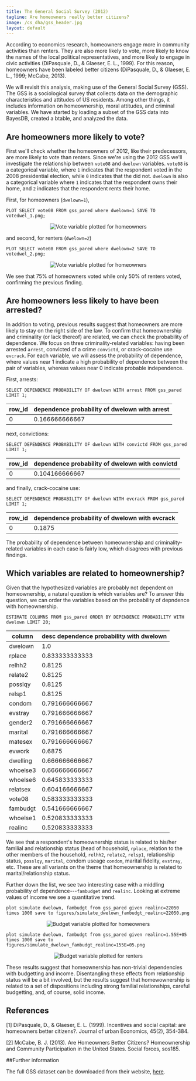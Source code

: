 ```yaml
---
title: The General Social Survey (2012)
tagline: Are homeowners really better citizens?
image: /cs_dha/gss_header.jpg
layout: default
---
```


According to economics research, homeowners engage more in community activities than renters. They are also more likely to vote, more likely to know the names of the local political representatives, and more likely to engage in civic activities  (DiPasquale, D., &amp; Glaeser, E. L., 1999). For this reason, homeowners have been labeled better citizens (DiPasquale, D., &amp; Glaeser, E. L., 1999; McCabe, 2013). 

We will revisit this analysis, making use of the General Social Survey (GSS). The GSS is a sociological survey that collects data on the demographic characteristics and attitudes of US residents. Among other things, it includes information on homeownership, moral attitudes, and criminal variables. We have started by loading a subset of the GSS data into BayesDB, created a btable, and analyzed the data. 

<!-- The General Social Survey (GSS) is a collection of demographic data as well as data on the social, moral, and political attitudes of Americans. 

We've already created a btable, `gss_pared`, from a subset of the full GSS dataset and analyzed the data.
-->

## Are homeowners more likely to vote?

First we'll check whether the homeowners of 2012, like their predecessors, are more likely to vote than renters. Since we're using the 2012 GSS we'll investigate the relationship between `vote08` and `dwelown` variables. `vote08` is a categorical variable, where `1` indicates that the respondent voted in the 2008 presidential election, while `0` indicates that the did not. `dwelown` is also a categorical variable where `1` indicates that the respondent owns their home, and `2` indicates that the respondent rents their home.

First, for homeowners (`dwelown=1`),

    PLOT SELECT vote08 FROM gss_pared where dwelown=1 SAVE TO votedwel_1.png;

<!-- |            |      vote08     |
|    type    |   multinomial   |
|   count    |       800       |
|   unique   |        3        |
|   mode1    |        1        |
|   mode2    |        2        |
|   mode3    |        3        |
| prob_mode1 |  0.752475247525 |h
| prob_mode2 |  0.180693069307 |
| prob_mode3 | 0.0569306930693 | -->

<center>
<img src="{{ site.baseurl }}/assets/images/cs_gss/votedwel_1.png" class="img-med" alt="Vote variable plotted for homeowners">
</center>
<!-- ![Vote variable plotted for homeowners]({{ site.baseurl }}/assets/images/cs_gss/votedwel_1.png) -->

and second, for renters (`dwelown=2`)

    PLOT SELECT vote08 FROM gss_pared where dwelown=2 SAVE TO votedwel_2.png;

<!-- |            |     vote08     |
|    type    |  multinomial   |
|   count    |      466       |
|   unique   |       3        |
|   mode1    |       1        |
|   mode2    |       2        |
|   mode3    |       3        |
| prob_mode1 | 0.501057082452 |
| prob_mode2 | 0.353065539112 |
| prob_mode3 | 0.131078224101 | -->

<center>
<img src="{{ site.baseurl }}/assets/images/cs_gss/votedwel_2.png" class="img-med" alt="Vote variable plotted for homeowners">
</center>

<!-- ![Vote variable plotted for renters]({{ site.baseurl }}/assets/images/cs_gss/votedwel_2.png) -->

We see that 75% of homeowners voted while only 50% of renters voted, confirming the previous finding.

<!-- Also noted in \[1\]was homeowners' greater propensity to own firearms

    PLOT SELECT owngun FROM gss_pared where dwelown=1;

|            |      owngun     |

|    type    |   multinomial   |
|   count    |       396       |
|   unique   |        3        |
|   mode1    |        2        |
|   mode2    |        1        |
|   mode3    |        3        |
| prob_mode1 |  0.258663366337 |
| prob_mode2 |  0.220297029703 |
| prob_mode3 | 0.0111386138614 |

    PLOT SELECT owngun FROM gss_pared where dwelown=2;

|            |      owngun      |

|    type    |   multinomial    |
|   count    |       230        |
|   unique   |        3         |
|   mode1    |        2         |
|   mode2    |        1         |
|   mode3    |        3         |
| prob_mode1 |  0.38689217759   |
| prob_mode2 |  0.093023255814  |
| prob_mode3 | 0.00634249471459 |

Here, note that mode2 is 1 which is 'owns a firearm'. 22% of homewoners own a firearm while do 9% of renters. Overall, gun ownership has dropped since the 1999 study during which 52% of homeowners and 26% of renters owned guns. -->

## Are homeowners less likely to have been arrested?

In addition to voting, previous results suggest that homeowners are more likely to stay on the right side of the law.
To confirm that homeownership and criminality (or lack thereof) are related, we can check the probability of dependence. We focus on three criminality-related variables: having been arrested `arrest`, convicted of a crime `convictd`, or crack-cocaine use `evcrack`. For each variable, we will assess the probability of dependence, where values near 1 indicate a high probability of dependence between the pair of variables, whereas values near 0 indicate probable independence.

First, arrests:

    SELECT DEPENDENCE PROBABILITY OF dwelown WITH arrest FROM gss_pared LIMIT 1;

| row_id | dependence probability of dwelown with arrest |
|--------|-----------------------------------------------|
|   0    |                 0.166666666667                |

next, convictions:

    SELECT DEPENDENCE PROBABILITY OF dwelown WITH convictd FROM gss_pared LIMIT 1;

| row_id | dependence probability of dwelown with convictd |
|--------|-------------------------------------------------|
|   0    |                  0.104166666667                 |

and finally, crack-cocaine use:

    SELECT DEPENDENCE PROBABILITY OF dwelown WITH evcrack FROM gss_pared LIMIT 1;

| row_id | dependence probability of dwelown with evcrack |
|--------|------------------------------------------------|
|   0    |                     0.1875                     |

The probability of dependence between homeownership and criminality-related variables in each case is fairly low, which disagrees with previous findings. 

## Which variables are related to homeownership?

Given that the hypothesized variables are probably not dependent on homeownership, a natural question is which variables are? To answer this question, we can order the variables based on the probability of depndence with homeownership.

    ESTIMATE COLUMNS FROM gss_pared ORDER BY DEPENDENCE PROBABILITY WITH dwelown LIMIT 20;

|  column  | desc dependence probability with dwelown |
|----------|------------------------------------------|
| dwelown  |                 1.0                 |
|  rplace  |            0.833333333333           |
|  relhh2  |                0.8125               |
| relate2  |                0.8125               |
| posslqy  |                0.8125               |
|  relsp1  |                0.8125               |
|  condom  |            0.791666666667           |
| evstray  |            0.791666666667           |
| gender2  |            0.791666666667           |
| marital  |            0.791666666667           |
| matesex  |            0.791666666667           |
|  evwork  |                0.6875               |
| dwelling |            0.666666666667           |
| whoelse3 |            0.666666666667           |
| whoelse6 |            0.645833333333           |
| relatsex |            0.604166666667           |
|  vote08  |            0.583333333333           |
| fambudgt |            0.541666666667           |
| whoelse1 |            0.520833333333           |
| realinc  |            0.520833333333           |


We see that a respondent's homeownership status is related to his/her familial and relationship status (head of household, `rplace`, relation to the other members of the household, `relhh2`, `relate2`, `relsp1`, relationship status, `posslqy`, `marital`, condom useage `condom`, marital fidelity, `evstray`, etc. These are all variants on the theme that homeownership is related to marital/relationship status. 

Further down the list, we see two interesting case with a middling probability of dependence---`fambudget` and `realinc`. Looking at extreme values of income we see a quantitative trend.

    plot simulate dwelown, fambudgt from gss_pared given realinc=22050 times 1000 save to figures/simulate_dwelown_fambudgt_realinc=22050.png

<center>
<img src="{{ site.baseurl }}/assets/images/cs_gss/budget_dwel_1.png" class="img-med" alt="Budget variable plotted for homeowners">
</center>
<!-- ![Vote variable plotted for renters]({{ site.baseurl }}/assets/images/cs_gss/budget_dwel_1.png) -->

    plot simulate dwelown, fambudgt from gss_pared given realinc=1.55E+05 times 1000 save to figures/simulate_dwelown_fambudgt_realinc=155E=05.png

<center>
<img src="{{ site.baseurl }}/assets/images/cs_gss/budget_dwel_2.png" class="img-med" alt="Budget variable plotted for renters">
</center>
<!-- ![Vote variable plotted for renters]({{ site.baseurl }}/assets/images/cs_gss/budget_dwel_2.png) -->

These results suggest that homeownership has non-trivial dependencies with budgetting and income. Disentangling these effects from relationship status will be a bit involved, but the results suggest that homewownership is related to a set of dispositions including strong familial relationships, careful budgetting, and, of course, solid income.


<!--
From the GSS code book the `evstay` survey question asks:

>Have you ever had sex with someone other than your husband or wife while you were married?

Let's take a closer look at `evstray`. We are concerned with yes (1), no (2), and never married (3) responses.

    PLOT SELECT evstray FROM gss_pared where dwelown=1 SAVE TO straydwel_1.png;

![marital fidelity variable plotted for homeowners]({{ site.baseurl }}/assets/images/cs_gss/straydwel_1.png)
-->


<!-- |            |    evstray     |

|    type    |  multinomial   |
|   count    |      692       |
|   unique   |       3        |
|   mode1    |       2        |
|   mode2    |       3        |
|   mode3    |       1        |
| prob_mode1 | 0.581683168317 |
| prob_mode2 | 0.17202970297  |
| prob_mode3 | 0.102722772277 | -->

<!--
    PLOT SELECT evstray FROM gss_pared where dwelown=2 SAVE TO straydwel_2.png;

![marital fidelity variable plotted for renters]({{ site.baseurl }}/assets/images/cs_gss/straydwel_2.png)
-->

<!-- |            |     evstray     |

|    type    |   multinomial   |
|   count    |       409       |
|   unique   |        3        |
|   mode1    |        3        |
|   mode2    |        2        |
|   mode3    |        1        |
| prob_mode1 |  0.399577167019 |
| prob_mode2 |  0.365750528541 |
| prob_mode3 | 0.0993657505285 |
 -->
 
<!--
The big difference between homeowners and renters is not in whther they have cheated, but in their marital status. `evstray=3` is much common for renters than homeowners, confirming the previous dependence between homeownership and marital status. 
-->

<!--
We can ask BayesDB to generate a set of plots showing the relationship between marital status (`marital`), fidelity, and homeownership.

    PLOT SELECT evstray, dwelown, marital FROM gss_pared SAVE TO stray_dewel_mar.png;

![The relationship between marital status, fidelity, and homeownership]({{ site.baseurl }}/assets/images/cs_gss/stray_dwel_mar.png)

The plot confirms this suspicion. The are very different trends in the marital statuses of homeowners and renters. A large portion of renters have never been married which in turn affects the value of `evstray` .

For now it seems that homeowners' good reputation remains intact.
-->

## References

<p class='reference'>
[1] DiPasquale, D., &amp; Glaeser, E. L. (1999). Incentives and social capital: are homeowners better citizens?. Journal of urban Economics, 45(2), 354-384.
</p>
<p class='reference'>
[2] McCabe, B. J. (2013). Are Homeowners Better Citizens? Homeownership and Community Participation in the United States. Social forces, sos185.
</p>
<!-- <p class='reference'><a id='ref3'></a>
[3] Aaronson, D. (2000). A Note on the Benefits of Homeownership. Journal of Urban Economics, 47(3), 356-369.
</p> -->

##Further information

<!-- **FIXME: Where to get the .csv and models? (they are too big to put in a Github Repo)** -->

The full GSS dataset can be downloaded from their website, [here](http://www3.norc.org/GSS+Website/Download/).
